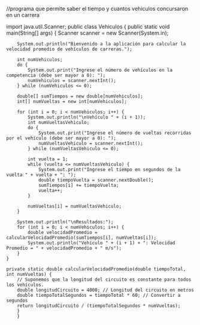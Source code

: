 //programa que permite saber el tiempo y cuantos vehiculos concursaron en un carrera

import java.util.Scanner;
public class Vehiculos {
    public static void main(String[] args) {
        Scanner scanner = new Scanner(System.in);

        System.out.println("Bienvenido a la aplicación para calcular la velocidad promedio de vehículos de carreras.");

        int numVehiculos;
        do {
            System.out.print("Ingrese el número de vehículos en la competencia (debe ser mayor a 0): ");
            numVehiculos = scanner.nextInt();
        } while (numVehiculos <= 0);

        double[] sumTiempos = new double[numVehiculos];
        int[] numVueltas = new int[numVehiculos];

        for (int i = 0; i < numVehiculos; i++) {
            System.out.println("\nVehículo " + (i + 1));
            int numVueltasVehiculo;
            do {
                System.out.print("Ingrese el número de vueltas recorridas por el vehículo (debe ser mayor a 0): ");
                numVueltasVehiculo = scanner.nextInt();
            } while (numVueltasVehiculo <= 0);

            int vuelta = 1;
            while (vuelta <= numVueltasVehiculo) {
                System.out.print("Ingrese el tiempo en segundos de la vuelta " + vuelta + ": ");
                double tiempoVuelta = scanner.nextDouble();
                sumTiempos[i] += tiempoVuelta;
                vuelta++;
            }

            numVueltas[i] = numVueltasVehiculo;
        }

        System.out.println("\nResultados:");
        for (int i = 0; i < numVehiculos; i++) {
            double velocidadPromedio = calcularVelocidadPromedio(sumTiempos[i], numVueltas[i]);
            System.out.println("Vehículo " + (i + 1) + ": Velocidad Promedio = " + velocidadPromedio + " m/s");
        }
    }

    private static double calcularVelocidadPromedio(double tiempoTotal, int numVueltas) {
        // Suponemos que la longitud del circuito es constante para todos los vehículos.
        double longitudCircuito = 4000; // Longitud del circuito en metros
        double tiempoTotalSegundos = tiempoTotal * 60; // Convertir a segundos
        return longitudCircuito / (tiempoTotalSegundos * numVueltas);
        }
        }
